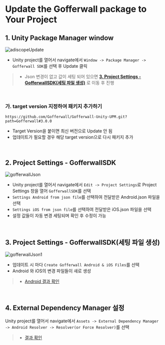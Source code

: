 # Update the Gofferwall package to Your Project

## 1. Unity Package Manager window
![adiscopeUpdate](https://github.com/adiscope/Adiscope-Unity-UPM/assets/60415962/cbd17d5e-ada5-4b28-9165-ed167b5cf98b)   
- Unity project를 열어서 navigate에서 `Window -> Package Manager -> Gofferwall SDK`를 선택 후 Update 클릭
> - Json 변경이 없고 값이 세팅 되어 있으면 [**3. Project Settings - GofferwallSDK(세팅 파일 생성)**](#3-project-settings---gofferwallsdk세팅-파일-생성) 로 이동 후 진행
<br/>

### 가. target version 지정하여 패키지 추가하기
```
https://github.com/Gofferwall/Gofferwall-Unity-UPM.git?path=Gofferwall#3.0.0
```
* Target Version을 붙이면 최신 버전으로 Update 안 됨
* 업데이트가 필요할 경우 해당 target version으로 다시 패키지 추가
<br/>

## 2. Project Settings - GofferwallSDK
![gofferwallJson](https://github.com/Gofferwall/Gofferwall-Unity-UPM/assets/60415962/620ba7b7-0c0c-4eec-9002-e9af6bed10ac)   
- Unity project를 열어서 navigate에서 `Edit -> Project Settings`로 Project Settings 창을 열어 `GofferwallSDK`를 선택   
- `Settings Android from json file`를 선택하여 전달받은 Android.json 파일을 선택   
- `Settings iOS from json file`를 선택하여 전달받은 iOS.json 파일을 선택   
- 설정 값들이 자동 변경 세팅되며 확인 후 수정이 가능
<br/>

## 3. Project Settings - GofferwallSDK(세팅 파일 생성)
![gofferwallJson1](https://github.com/Gofferwall/Gofferwall-Unity-UPM/assets/60415962/7ec36871-4991-4e42-abc4-9fe9c551ac7f)
- 업데이트 시 마다 `Create Gofferwall Android & iOS Files`를 선택
- Android 와 iOS의 변경 파일들이 새로 생성   
> - [Android 결과 확인](../docs/upm_result.md#4-adiscopesdk-settings)
<br/>

## 4. External Dependency Manager 설정
Unity project를 열어서 navigate에서 `Assets -> External Dependency Manager -> Android Resolver -> Resolver(or Force Resolver)`를 선택   
> - [결과 확인](../docs/upm_result.md#4-external-dependency-manager-%EC%84%A4%EC%A0%95)
